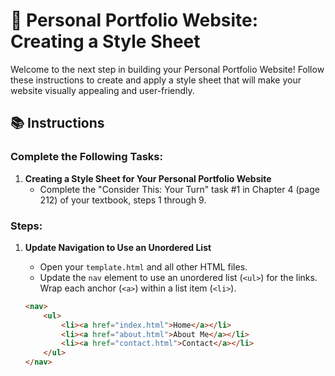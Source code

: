 # 🎨 Personal Portfolio Website: Creating a Style Sheet

Welcome to the next step in building your Personal Portfolio Website! Follow these instructions to create and apply a style sheet that will make your website visually appealing and user-friendly.

## 📚 Instructions

### Complete the Following Tasks:

1. **Creating a Style Sheet for Your Personal Portfolio Website**
   - Complete the "Consider This: Your Turn" task #1 in Chapter 4 (page 212) of your textbook, steps 1 through 9.

### Steps:

1. **Update Navigation to Use an Unordered List**
   - Open your `template.html` and all other HTML files.
   - Update the `nav` element to use an unordered list (`<ul>`) for the links. Wrap each anchor (`<a>`) within a list item (`<li>`).

   ```html
   <nav>
       <ul>
           <li><a href="index.html">Home</a></li>
           <li><a href="about.html">About Me</a></li>
           <li><a href="contact.html">Contact</a></li>
       </ul>
   </nav>
